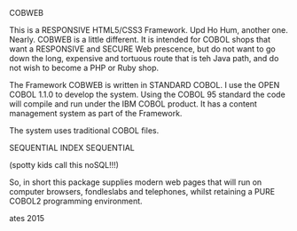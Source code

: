 COBWEB

This is a RESPONSIVE HTML5/CSS3 Framework.
Upd
Ho Hum, another one.  Nearly.  COBWEB is a little different.  It is intended for COBOL shops that want a RESPONSIVE and SECURE Web prescence, but do not want to go down the long, expensive and tortuous route that is teh Java path, and do not wish to become a PHP or Ruby shop.

The Framework COBWEB is written in STANDARD COBOL.  I use the OPEN COBOL 1.1.0 to develop the system.  Using the COBOL 95 standard the code will compile and run under the IBM COBOL product.  It has a content management system as part of the Framework.

The system uses traditional COBOL files.

SEQUENTIAL
INDEX SEQUENTIAL

(spotty kids call this noSQL!!!)

So, in short this package supplies modern web pages that will run on computer browsers, fondleslabs and telephones, whilst retaining a PURE COBOL2 programming environment.

ates 2015


